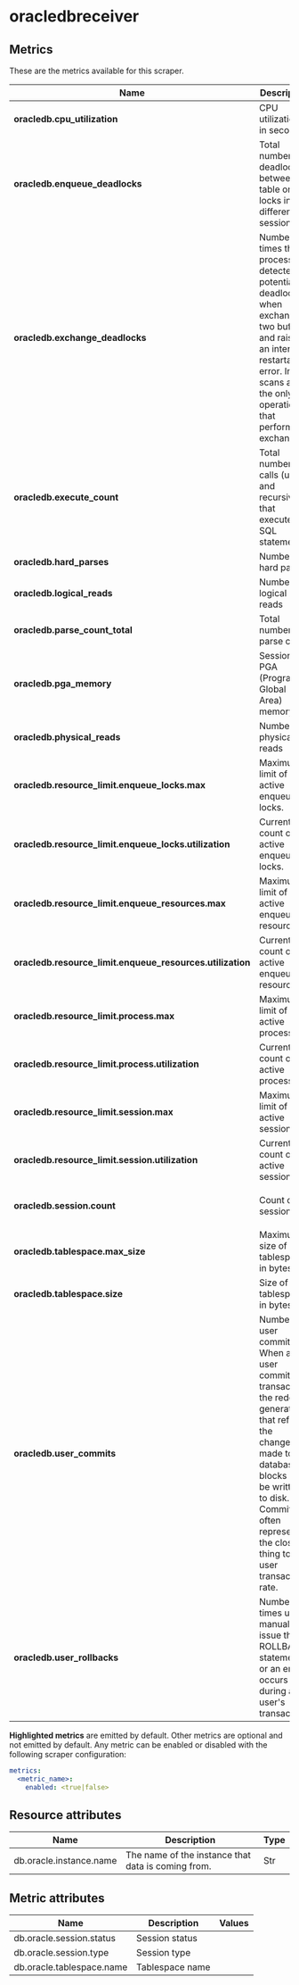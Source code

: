 [comment]: <> (Code generated by mdatagen. DO NOT EDIT.)

# oracledbreceiver

## Metrics

These are the metrics available for this scraper.

| Name | Description | Unit | Type | Attributes |
| ---- | ----------- | ---- | ---- | ---------- |
| **oracledb.cpu_utilization** | CPU utilization, in seconds | s | Sum(Double) | <ul> </ul> |
| **oracledb.enqueue_deadlocks** | Total number of deadlocks between table or row locks in different sessions. | {deadlocks} | Sum(Int) | <ul> </ul> |
| **oracledb.exchange_deadlocks** | Number of times that a process detected a potential deadlock when exchanging two buffers and raised an internal, restartable error. Index scans are the only operations that perform exchanges. | {deadlocks} | Sum(Int) | <ul> </ul> |
| **oracledb.execute_count** | Total number of calls (user and recursive) that executed SQL statements | {executions} | Sum(Int) | <ul> </ul> |
| **oracledb.hard_parses** | Number of hard parses | {parses} | Sum(Int) | <ul> </ul> |
| **oracledb.logical_reads** | Number of logical reads | {reads} | Sum(Int) | <ul> </ul> |
| **oracledb.parse_count_total** | Total number of parse calls. | {parses} | Sum(Int) | <ul> </ul> |
| **oracledb.pga_memory** | Session PGA (Program Global Area) memory | By | Sum(Int) | <ul> </ul> |
| **oracledb.physical_reads** | Number of physical reads | {reads} | Sum(Int) | <ul> </ul> |
| **oracledb.resource_limit.enqueue_locks.max** | Maximum limit of active enqueue locks. | {locks} | Gauge(Int) | <ul> </ul> |
| **oracledb.resource_limit.enqueue_locks.utilization** | Current count of active enqueue locks. | {locks} | Gauge(Int) | <ul> </ul> |
| **oracledb.resource_limit.enqueue_resources.max** | Maximum limit of active enqueue resources. | {resources} | Gauge(Int) | <ul> </ul> |
| **oracledb.resource_limit.enqueue_resources.utilization** | Current count of active enqueue resources. | {resources} | Gauge(Int) | <ul> </ul> |
| **oracledb.resource_limit.process.max** | Maximum limit of active processes. | {processes} | Gauge(Int) | <ul> </ul> |
| **oracledb.resource_limit.process.utilization** | Current count of active processes. | {processes} | Gauge(Int) | <ul> </ul> |
| **oracledb.resource_limit.session.max** | Maximum limit of active sessions. | {sessions} | Gauge(Int) | <ul> </ul> |
| **oracledb.resource_limit.session.utilization** | Current count of active sessions. | {sessions} | Gauge(Int) | <ul> </ul> |
| **oracledb.session.count** | Count of sessions. | {sessions} | Gauge(Int) | <ul> <li>db.oracle.session.type</li> <li>db.oracle.session.status</li> </ul> |
| **oracledb.tablespace.max_size** | Maximum size of tablespace in bytes. | By | Gauge(Int) | <ul> <li>db.oracle.tablespace.name</li> </ul> |
| **oracledb.tablespace.size** | Size of tablespace in bytes. | By | Gauge(Int) | <ul> <li>db.oracle.tablespace.name</li> </ul> |
| **oracledb.user_commits** | Number of user commits. When a user commits a transaction, the redo generated that reflects the changes made to database blocks must be written to disk. Commits often represent the closest thing to a user transaction rate. | {commits} | Sum(Int) | <ul> </ul> |
| **oracledb.user_rollbacks** | Number of times users manually issue the ROLLBACK statement or an error occurs during a user's transactions | 1 | Sum(Int) | <ul> </ul> |

**Highlighted metrics** are emitted by default. Other metrics are optional and not emitted by default.
Any metric can be enabled or disabled with the following scraper configuration:

```yaml
metrics:
  <metric_name>:
    enabled: <true|false>
```

## Resource attributes

| Name | Description | Type |
| ---- | ----------- | ---- |
| db.oracle.instance.name | The name of the instance that data is coming from. | Str |

## Metric attributes

| Name | Description | Values |
| ---- | ----------- | ------ |
| db.oracle.session.status | Session status |  |
| db.oracle.session.type | Session type |  |
| db.oracle.tablespace.name | Tablespace name |  |
